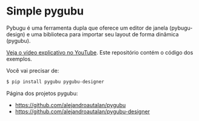 # Simple pygubu

  Pybugu é uma ferramenta dupla que oferece um editor de janela (pybugu-design) e uma biblioteca para importar seu layout de forma dinâmica (pygubu).
  
  [Veja o vídeo explicativo no YouTube](https://www.youtube.com/watch?v=WpT-8h6fzmk). Este repositório contém o código dos exemplos. 

  Você vai precisar de:

```bash
$ pip install pygubu pygubu-designer
```

Página dos projetos pygubu:

* https://github.com/alejandroautalan/pygubu
* https://github.com/alejandroautalan/pygubu-designer
